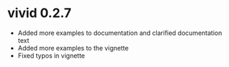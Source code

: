 # vivid 0.2.7

* Added more examples to documentation and clarified documentation text
* Added more examples to the vignette
* Fixed typos in vignette

